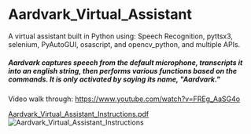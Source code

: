 <h1>Aardvark_Virtual_Assistant</h1>

A virtual assistant built in Python using: Speech Recognition, pyttsx3, selenium, PyAutoGUI, osascript, and opencv_python, and multiple APIs. 

<h5>Aardvark captures speech from the default microphone, transcripts it into an english string, then performs various functions based on the commands. It is only activated by saying its name, "Aardvark."</h5>

Video walk through: https://www.youtube.com/watch?v=FREg_AaSG4o

[Aardvark_Virtual_Assistant_Instructions.pdf](https://github.com/derekbeistad/Aardvark_Virtual_Assistant/files/9068000/Aardvark_Virtual_Assistant_Instructions.pdf)
![Aardvark_Virtual_Assistant_Instructions](https://user-images.githubusercontent.com/99300025/177892684-53fa457b-69ac-4f5d-a647-efcf7d2ac0a8.jpg)
